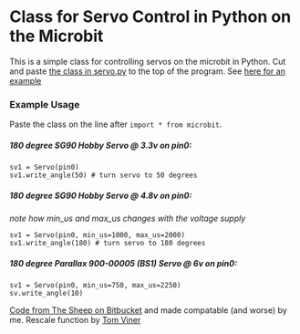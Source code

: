 # Class for Servo Control in Python on the Microbit

This is a simple class for controlling servos on the microbit in Python. Cut and paste [the class in servo.py](https://github.com/microbit-playground/microbit-servo-class/blob/master/servo.py) to the top of the program. See [here for an example](https://github.com/microbit-playground/microbit-servo-class/blob/master/examples/twist-example.py)

### Example Usage

Paste the class on the line after `import * from microbit`.

##### 180 degree SG90 Hobby Servo @ 3.3v on pin0:

```
sv1 = Servo(pin0)
sv1.write_angle(50) # turn servo to 50 degrees 
````
##### 180 degree SG90 Hobby Servo @ 4.8v on pin0:

_note how min_us and max_us changes with the voltage supply_

```
sv1 = Servo(pin0, min_us=1000, max_us=2000)
sv1.write_angle(180) # turn servo to 180 degrees 
````

##### 180 degree Parallax 900-00005 (BS1) Servo @ 6v on pin0:

```
sv1 = Servo(pin0, min_us=750, max_us=2250)
sv.write_angle(10)
```

[Code from The Sheep on Bitbucket](https://bitbucket.org/thesheep/micropython-servo/src/f562a6abeaf0e83b752838df7cd31d88ea10b2c7?at=default) and made compatable (and worse) by me. Rescale function by [Tom Viner](https://www.youtube.com/channel/UCmA_ydtrCCQ7twKpovboiPA)